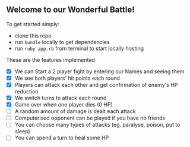 Welcome to our Wonderful Battle!
---

To get started simply:
* clone this repo
* run `bundle` locally to get dependencies
* run `ruby app.rb` from terminal to start locally hosting

These are the features implemented

- [x] We can Start a 2 player fight by entering our Names and seeing them
- [x] We see both players' hit points each round
- [x] Players can attack each other and get confirmation of enemy's HP reduction
- [x] We switch turns to attack each round
- [x] Game over when one player dies (0 HP)
- [ ] A random amount of damage is dealt each attack
- [ ] Computerised opponent can be played if you have no friends
- [ ] You can choose many types of attacks (eg. paralyse, poison, put to sleep)
- [ ] You can spend a turn to heal some HP
